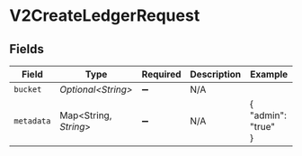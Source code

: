 # V2CreateLedgerRequest


## Fields

| Field                  | Type                   | Required               | Description            | Example                |
| ---------------------- | ---------------------- | ---------------------- | ---------------------- | ---------------------- |
| `bucket`               | *Optional\<String>*    | :heavy_minus_sign:     | N/A                    |                        |
| `metadata`             | Map\<String, *String*> | :heavy_minus_sign:     | N/A                    | {<br/>"admin": "true"<br/>} |